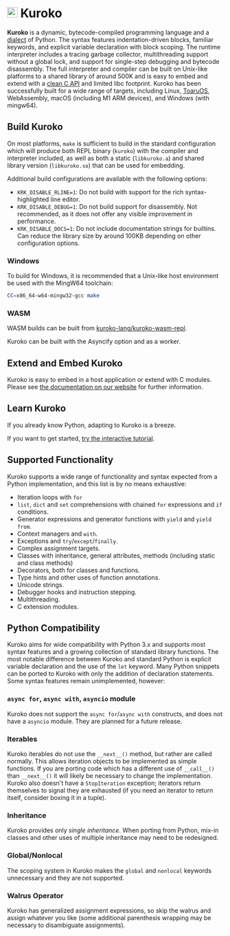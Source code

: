# <img src="https://kuroko-lang.github.io/logo.png" align="bottom" height="24"> Kuroko

**Kuroko** is a dynamic, bytecode-compiled programming language and a [dialect](#python-compatibility) of Python. The syntax features indentation-driven blocks, familiar keywords, and explicit variable declaration with block scoping. The runtime interpreter includes a tracing garbage collector, multithreading support without a global lock, and support for single-step debugging and bytecode disassembly. The full interpreter and compiler can be built on Unix-like platforms to a shared library of around 500K and is easy to embed and extend with a [clean C API](https://kuroko-lang.github.io/docs/embedding.html) and limited libc footprint. Kuroko has been successfully built for a wide range of targets, including Linux, [ToaruOS](https://github.com/klange/toaruos), WebAssembly, macOS (including M1 ARM devices), and Windows (with mingw64).

## Build Kuroko

On most platforms, `make` is sufficient to build in the standard configuration which will produce both REPL binary (`kuroko`) with the compiler and interpreter included, as well as both a static (`libkuroko.a`) and shared library version (`libkuroko.so`) that can be used for embedding.

Additional build configurations are available with the following options:

- `KRK_DISABLE_RLINE=1`: Do not build with support for the rich syntax-highlighted line editor.
- `KRK_DISABLE_DEBUG=1`: Do not build support for disassembly. Not recommended, as it does not offer any visible improvement in performance.
- `KRK_DISABLE_DOCS=1`: Do not include documentation strings for builtins. Can reduce the library size by around 100KB depending on other configuration options.

### Windows

To build for Windows, it is recommended that a Unix-like host environment be used with the MingW64 toolchain:

```sh
CC=x86_64-w64-mingw32-gcc make
```

### WASM

WASM builds can be built from [kuroko-lang/kuroko-wasm-repl](https://github.com/kuroko-lang/kuroko-wasm-repl).

Kuroko can be built with the Asyncify option and as a worker.

## Extend and Embed Kuroko

Kuroko is easy to embed in a host application or extend with C modules. Please see [the documentation on our website](https://kuroko-lang.github.io/docs/embedding.html) for further information.

## Learn Kuroko

If you already know Python, adapting to Kuroko is a breeze.

If you want to get started, [try the interactive tutorial](https://kuroko-lang.github.io/?r=y&c=tutorial()).

## Supported Functionality

Kuroko supports a wide range of functionality and syntax expected from a Python implementation, and this list is by no means exhaustive:

- Iteration loops with `for`
- `list`, `dict` and `set` comprehensions with chained `for` expressions and `if` conditions.
- Generator expressions and generator functions with `yield` and `yield from`.
- Context managers and `with`.
- Exceptions and `try`/`except`/`finally`.
- Complex assignment targets.
- Classes with inheritance, general attributes, methods (including static and class methods)
- Decorators, both for classes and functions.
- Type hints and other uses of function annotations.
- Unicode strings.
- Debugger hooks and instruction stepping.
- Multithreading.
- C extension modules.

## Python Compatibility

Kuroko aims for wide compatibility with Python 3.x and supports most syntax features and a growing collection of standard library functions. The most notable difference between Kuroko and standard Python is explicit variable declaration and the use of the `let` keyword. Many Python snippets can be ported to Kuroko with only the addition of declaration statements. Some syntax features remain unimplemented, however:

### `async for`, `async with`, `asyncio` module

Kuroko does not support the `async for`/`async with` constructs, and does not have a `asyncio` module. They are planned for a future release.

### Iterables

Kuroko iterables do not use the `__next__()` method, but rather are called normally. This allows iteration objects to be implemented as simple functions. If you are porting code which has a different use of `__call__()` than `__next__()` it will likely be necessary to change the implementation. Kuroko also doesn't have a `StopIteration` exception; iterators return themselves to signal they are exhausted (if you need an iterator to return itself, consider boxing it in a tuple).

### Inheritance

Kuroko provides only _single inheritance_. When porting from Python, mix-in classes and other uses of multiple inheritance may need to be redesigned.

### Global/Nonlocal

The scoping system in Kuroko makes the `global` and `nonlocal` keywords unnecessary and they are not supported.

### Walrus Operator

Kuroko has generalized assignment expressions, so skip the walrus and assign whatever you like (some additional parenthesis wrapping may be necessary to disambiguate assignments).
